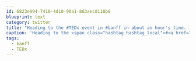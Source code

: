 ```yaml
---
id: 6823e994-7410-4d10-90a1-863aec8118b8
blueprint: text
category: twitter
title: "Heading to the #TEDx event in #banff in about an hour's time.  Pretty excited!"
caption: 'Heading to the <span class="hashtag hashtag_local">#<a href="http://tweettemp.darylchymko.ca/?tag=tedx">TEDx</a> event in <span class="hashtag hashtag_local">#<a href="http://tweettemp.darylchymko.ca/?tag=banff">banff</a> in about an hour''s time.  Pretty excited!'
tags:
  - banff
  - TEDx
---
```

